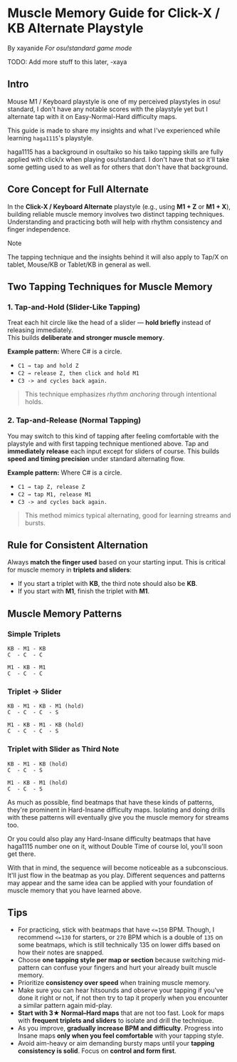 # Muscle Memory Guide for Click-X / KB Alternate Playstyle
By xayanide
*For osu!standard game mode*

TODO: Add more stuff to this later, -xaya

## Intro
Mouse M1 / Keyboard playstyle is one of my perceived playstyles in osu! standard, I don't have any notable scores with the playstyle yet but I alternate tap with it on Easy-Normal-Hard difficulty maps.

This guide is made to share my insights and what I've experienced while learning `haga1115`'s playstyle.

haga1115 has a background in osu!taiko so his taiko tapping skills are fully applied with click/x when playing osu!standard. I don't have that so it'll take some getting used to as well as for others that don't have that background.

## Core Concept for Full Alternate
In the **Click-X / Keyboard Alternate** playstyle (e.g., using **M1 + Z** or **M1 + X**), building reliable muscle memory involves two distinct tapping techniques. Understanding and practicing both will help with rhythm consistency and finger independence.

> [!NOTE]
> The tapping technique and the insights behind it will also apply to Tap/X on tablet, Mouse/KB or Tablet/KB in general as well.

## Two Tapping Techniques for Muscle Memory

### 1. Tap-and-Hold (Slider-Like Tapping)
Treat each hit circle like the head of a slider — **hold briefly** instead of releasing immediately.  
This builds **deliberate and stronger muscle memory**.

**Example pattern:**
Where C# is a circle.

- `C1 → tap and hold Z`
- `C2 → release Z, then click and hold M1`
- `C3 -> and cycles back again.`

> This technique emphasizes *rhythm anchoring* through intentional holds.

### 2. Tap-and-Release (Normal Tapping)
You may switch to this kind of tapping after feeling comfortable with the playstyle and with first tapping technique mentioned above.
Tap and **immediately release** each input except for sliders of course.
This builds **speed and timing precision** under standard alternating flow.

**Example pattern:**
Where C# is a circle.

- `C1 → tap Z, release Z`
- `C2 → tap M1, release M1`
- `C3 -> and cycles back again.`

> This method mimics typical alternating, good for learning streams and bursts.

## Rule for Consistent Alternation
Always **match the finger used** based on your starting input. This is critical for muscle memory in **triplets and sliders**:

- If you start a triplet with **KB**, the third note should also be **KB**.
- If you start with **M1**, finish the triplet with **M1**.

## Muscle Memory Patterns

### Simple Triplets
```
KB - M1 - KB
C  - C  - C

M1 - KB - M1
C  - C  - C
```

### Triplet → Slider
```
KB - M1 - KB - M1 (hold)
C  - C  - C  - S

M1 - KB - M1 - KB (hold)
C  - C  - C  - S
```

### Triplet with Slider as Third Note
```
KB - M1 - KB (hold)
C  - C  - S

M1 - KB - M1 (hold)
C  - C  - S
```

As much as possible, find beatmaps that have these kinds of patterns, they're prominent in Hard-Insane difficulty maps. Isolating and doing drills with these patterns will eventually give you the muscle memory for streams too.

Or you could also play any Hard-Insane difficulty beatmaps that have haga1115 number one on it, without Double Time of course lol, you'll soon get there.

With that in mind, the sequence will become noticeable as a subconscious. It'll just flow in the beatmap as you play. Different sequences and patterns may appear and the same idea can be applied with your foundation of muscle memory that you have learned above.

## Tips
- For practicing, stick with beatmaps that have `<=150` BPM. Though, I recommend `<=130` for starters, or `270` BPM which is a double of `135` on some beatmaps, which is still technically 135 on lower diffs based on how their notes are snapped.
- Choose **one tapping style per map or section** because switching mid-pattern can confuse your fingers and hurt your already built muscle memory.
- Prioritize **consistency over speed** when training muscle memory.
- Make sure you can hear hitsounds and observe your tapping if you've done it right or not, if not then try to tap it properly when you encounter a similar pattern again mid-play.
- **Start with 3★ Normal–Hard maps** that are not too fast. Look for maps with **frequent triplets and sliders** to isolate and drill the technique.
- As you improve, **gradually increase BPM and difficulty**. Progress into Insane maps **only when you feel comfortable** with your tapping style.
- Avoid aim-heavy or aim demanding bursty maps until your **tapping consistency is solid**. Focus on **control and form first**.
